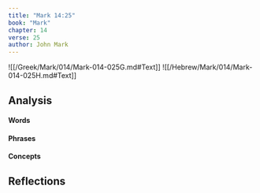 ```yaml
---
title: "Mark 14:25"
book: "Mark"
chapter: 14
verse: 25
author: John Mark
---
```

![[/Greek/Mark/014/Mark-014-025G.md#Text]]
![[/Hebrew/Mark/014/Mark-014-025H.md#Text]]

## Analysis

#### Words

#### Phrases

#### Concepts

## Reflections
